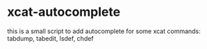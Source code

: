 # xcat-autocomplete

this is a small script to add autocomplete for some xcat commands:
tabdump,
tabedit,
lsdef,
chdef

